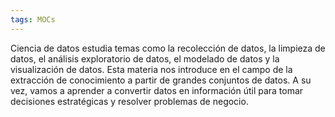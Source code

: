 ```yaml
---
tags: MOCs
---
```

Ciencia de datos estudia temas como la recolección de datos, la limpieza de datos, el análisis exploratorio de datos, el modelado de datos y la visualización de datos. Esta materia nos introduce en el campo de la extracción de conocimiento a partir de grandes conjuntos de datos. A su vez, vamos a aprender a convertir datos en información útil para tomar decisiones estratégicas y resolver problemas de negocio.
